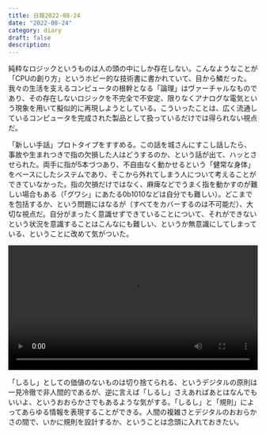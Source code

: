 ```yaml
---
title: 日報2022-08-24
date: "2022-08-24"
category: diary
draft: false
description:
---
```


純粋なロジックというものは人の頭の中にしか存在しない。こんなようなことが「CPUの創り方」というホビー的な技術書に書かれていて、目から鱗だった。我々の生活を支えるコンピュータの根幹となる「論理」はヴァーチャルなものであり、その存在しないロジックを不完全で不安定、限りなくアナログな電気という現象を用いて擬似的に再現しようとしている。こういったことは、広く流通しているコンピュータを完成された製品として扱っているだけでは得られない視点だ。


「新しい手話」プロトタイプをすすめる。この話を城さんにすこし話したら、事故や生まれつきで指の欠損した人はどうするのか、という話が出て、ハッとさせられた。両手に指が5本づつあり、不自由なく動かせるという「健常な身体」をベースにしたシステムであり、そこから外れてしまう人について考えることができていなかった。指の欠損だけではなく、麻痺などでうまく指を動かすのが難しい場合もある（「グワシ」にあたる0b1010などは自分でも難しい）。どこまでを包括するか、という問題にはなるが（すべてをカバーするのは不可能だ）、大切な視点だ。自分がまったく意識せずできていることについて、それができないという状況を意識することはこんなにも難しい、というか無意識にしてしまっている、ということに改めて気がついた。


<video src="./video.mov" controls width=100%></video>


「しるし」としての価値のないものは切り捨てられる、というデジタルの原則は一見冷徹で非人間的であるが、逆に言えば「しるし」さえあればあとはなんでもいいよ、というおおらかさでもあるような気がする。「しるし」と「規則」によってあらゆる情報を表現することができる。人間の複雑さとデジタルのおおらかさの間で、いかに規則を設計するか、ということは念頭に入れておきたい。